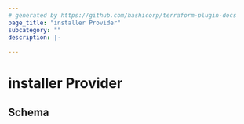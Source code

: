 ```yaml
---
# generated by https://github.com/hashicorp/terraform-plugin-docs
page_title: "installer Provider"
subcategory: ""
description: |-
  
---
```


# installer Provider





<!-- schema generated by tfplugindocs -->
## Schema
